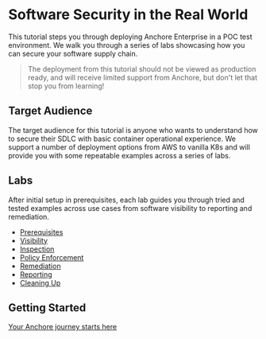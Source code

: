 # Software Security in the Real World

This tutorial steps you through deploying Anchore Enterprise in a POC test environment. We walk you through a series of labs showcasing how you can secure your software supply chain.

> The deployment from this tutorial should not be viewed as production ready, and will receive limited support from Anchore, but don't let that stop you from learning!

## Target Audience

The target audience for this tutorial is anyone who wants to understand how to secure their SDLC with basic container operational experience.
We support a number of deployment options from AWS to vanilla K8s and will provide you with some repeatable examples across a series of labs.

## Labs

After initial setup in prerequisites, each lab guides you through tried and tested examples across use cases from software visibility to reporting and remediation.  

* [Prerequisites](docs/01-prerequisites.md)
* [Visibility](docs/02-visibility.md)
* [Inspection](docs/03-inspection.md)
* [Policy Enforcement](docs/04-policy-enforcement.md)
* [Remediation](docs/05-remediation.md)
* [Reporting](docs/06-reporting.md)
* [Cleaning Up](docs/07-cleanup.md)

## Getting Started 

[Your Anchore journey starts here](docs/01-prerequisites.md)